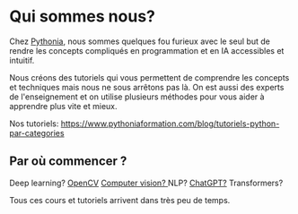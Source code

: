 <h1>Qui sommes nous?</h1> 
Chez <a href='https://www.pythoniaformation.com/'>Pythonia</a>, nous sommes quelques fou furieux avec le seul but de rendre les concepts compliqués en programmation et en IA accessibles et intuitif.

Nous créons des tutoriels qui vous permettent de comprendre les concepts et techniques mais nous ne sous arrêtons pas là. On est aussi des experts de l'enseignement
et on utilise plusieurs méthodes pour vous aider à apprendre plus vite et mieux.

Nos tutoriels: https://www.pythoniaformation.com/blog/tutoriels-python-par-categories


<h2>Par où commencer ?</h2>
Deep learning? 
<a href="https://www.pythoniaformation.com/blog/tutoriels-python-par-categories/apprendre-la-computer-vision/opencv-bases-partie1"> OpenCV</a>
<a href="https://www.pythoniaformation.com/blog/tutoriels-python-par-categories/apprendre-la-computer-vision">Computer vision? </a>
NLP?
<a href="https://www.pythoniaformation.com/blog/tutoriels-python-par-categories/fun-ia-application/chatgpt-guide-ultime-partie1">ChatGPT?</a> 
Transformers? 

Tous ces cours et tutoriels arrivent dans très peu de temps.

